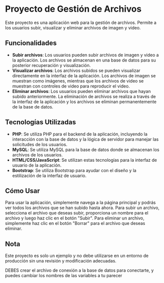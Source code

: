# Proyecto de Gestión de Archivos

Este proyecto es una aplicación web para la gestión de archivos. Permite a los usuarios subir, visualizar y eliminar archivos de imagen y video.

## Funcionalidades

- **Subir archivos**: Los usuarios pueden subir archivos de imagen y video a la aplicación. Los archivos se almacenan en una base de datos para su posterior recuperación y visualización.
- **Visualizar archivos**: Los archivos subidos se pueden visualizar directamente en la interfaz de la aplicación. Los archivos de imagen se muestran como imágenes, mientras que los archivos de video se muestran con controles de video para reproducir el video.
- **Eliminar archivos**: Los usuarios pueden eliminar archivos que hayan subido anteriormente. La eliminación de archivos se realiza a través de la interfaz de la aplicación y los archivos se eliminan permanentemente de la base de datos.

## Tecnologías Utilizadas

- **PHP**: Se utiliza PHP para el backend de la aplicación, incluyendo la interacción con la base de datos y la lógica de servidor para manejar las solicitudes de los usuarios.
- **MySQL**: Se utiliza MySQL para la base de datos donde se almacenan los archivos de los usuarios.
- **HTML/CSS/JavaScript**: Se utilizan estas tecnologías para la interfaz de usuario de la aplicación.
- **Bootstrap**: Se utiliza Bootstrap para ayudar con el diseño y la estilización de la interfaz de usuario.

## Cómo Usar

Para usar la aplicación, simplemente navega a la página principal y podrás ver todos los archivos que se han subido hasta ahora. Para subir un archivo, selecciona el archivo que deseas subir, proporciona un nombre para el archivo y luego haz clic en el botón "Subir". Para eliminar un archivo, simplemente haz clic en el botón "Borrar" para el archivo que deseas eliminar.

## Nota

Este proyecto es solo un ejemplo y no debe utilizarse en un entorno de producción sin una revisión y modificación adecuadas.

DEBES crear el archivo de conexión a la base de datos para conectarte, y puedes cambiar los nombres de las variables a tu parecer